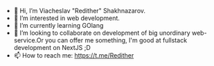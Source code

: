 - 👋 Hi, I’m Viacheslav "Redither" Shakhnazarov.
- 👀 I’m interested in web development.
- 🌱 I’m currently learning GOlang
- 💞️ I’m looking to collaborate on development of big unordinary web-service.Or you can offer me something, I'm good at fullstack development on NextJS ;D
- 📫 How to reach me: https://t.me/Redither

<!---
Redither/Redither is a ✨ special ✨ repository because its `README.md` (this file) appears on your GitHub profile.
You can click the Preview link to take a look at your changes.
--->
